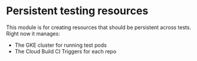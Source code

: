 # Persistent testing resources

This module is for creating resources that should be persistent across tests.
Right now it manages:

- The GKE cluster for running test pods
- The Cloud Build CI Triggers for each repo
